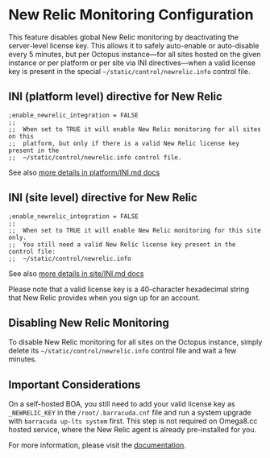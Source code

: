 # New Relic Monitoring Configuration

This feature disables global New Relic monitoring by deactivating the server-level license key. This allows it to safely auto-enable or auto-disable every 5 minutes, but per Octopus instance—for all sites hosted on the given instance or per platform or per site via INI directives—when a valid license key is present in the special `~/static/control/newrelic.info` control file.

## INI (platform level) directive for New Relic

```text
;enable_newrelic_integration = FALSE
;;
;;  When set to TRUE it will enable New Relic monitoring for all sites on this
;;  platform, but only if there is a valid New Relic license key present in the
;;  ~/static/control/newrelic.info control file.
```

See also [more details in platform/INI.md docs](https://github.com/omega8cc/boa/blob/5.x-dev/docs/ini/platform/INI.md)

## INI (site level) directive for New Relic

```text
;enable_newrelic_integration = FALSE
;;
;;  When set to TRUE it will enable New Relic monitoring for this site only.
;;  You still need a valid New Relic license key present in the control file:
;;  ~/static/control/newrelic.info
```

See also [more details in site/INI.md docs](https://github.com/omega8cc/boa/blob/5.x-dev/docs/ini/site/INI.md)

Please note that a valid license key is a 40-character hexadecimal string that New Relic provides when you sign up for an account.

## Disabling New Relic Monitoring

To disable New Relic monitoring for all sites on the Octopus instance, simply delete its `~/static/control/newrelic.info` control file and wait a few minutes.

## Important Considerations

On a self-hosted BOA, you still need to add your valid license key as `_NEWRELIC_KEY` in the `/root/.barracuda.cnf` file and run a system upgrade with `barracuda up-lts system` first. This step is not required on Omega8.cc hosted service, where the New Relic agent is already pre-installed for you.

For more information, please visit the [documentation](https://github.com/omega8cc/boa/tree/5.x-dev/docs).

